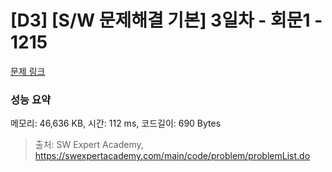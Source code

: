 # [D3] [S/W 문제해결 기본] 3일차 - 회문1 - 1215 

[문제 링크](https://swexpertacademy.com/main/code/problem/problemDetail.do?contestProbId=AV14QpAaAAwCFAYi) 

### 성능 요약

메모리: 46,636 KB, 시간: 112 ms, 코드길이: 690 Bytes



> 출처: SW Expert Academy, https://swexpertacademy.com/main/code/problem/problemList.do